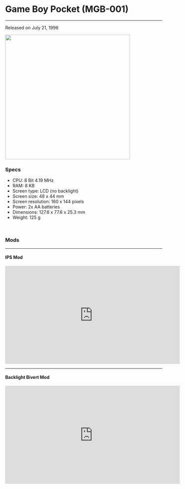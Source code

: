 # Game Boy Pocket (MGB-001)

----

Released on July 21, 1996


<img src="https://github.com/samanthameow/samanthameow.github.io/assets/91910634/3485ec60-bd9d-4446-8cf8-ee60c6175b1a" style="width: 400px;">

### Specs

- CPU: 8 Bit 4.19 MHz
- RAM: 8 KB
- Screen type: LCD (no backlight)
- Screen size: 48 x 44 mm
- Screen resolution: 160 x 144 pixels
- Power: 2x AA batteries
- Dimensions: 127.6 x 77.6 x 25.3 mm
- Weight: 125 g

&nbsp;

### Mods

----

#### IPS Mod

<iframe width="560" height="315" src="https://www.youtube.com/embed/3U_VSqRkstE" title="YouTube video player" frameborder="0" allow="accelerometer; autoplay; clipboard-write; encrypted-media; gyroscope; picture-in-picture; web-share" allowfullscreen></iframe>

----

#### Backlight Bivert Mod

<iframe width="560" height="315" src="https://www.youtube.com/embed/-jXil6uLJH0" title="YouTube video player" frameborder="0" allow="accelerometer; autoplay; clipboard-write; encrypted-media; gyroscope; picture-in-picture; web-share" allowfullscreen></iframe>
